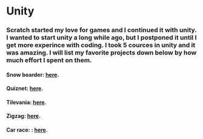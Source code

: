 # Unity
### Scratch started my love for games and I continued it with unity. I wanted to start unity a long while ago, but I postponed it until I get more experince with coding. I took 5 cources in unity and it was amazing. I will list my favorite projects down below by how much effort I spent on them.

#### Snow boarder: [here](https://github.com/georgenasseem/snow-boarder). 
#### Quiznet: [here](https://github.com/georgenasseem/quiznet).
#### Tilevania: [here](https://github.com/georgenasseem/tilevania). 
#### Zigzag: [here](https://github.com/georgenasseem/zigzag).
#### Car race: : [here](https://github.com/georgenasseem/carrace).
